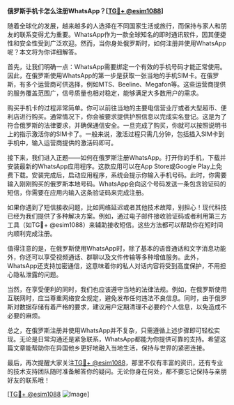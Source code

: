 **俄罗斯手机卡怎么注册WhatsApp？[[TG💪+ @esim1088](https://t.me/s/esim1088)]**

随着全球化的发展，越来越多的人选择在不同国家生活或旅行，而保持与家人和朋友的联系变得尤为重要。WhatsApp作为一款全球知名的即时通讯软件，因其便捷性和安全性受到广泛欢迎。然而，当你身处俄罗斯时，如何注册并使用WhatsApp呢？本文将为你详细解答。

首先，让我们明确一点：WhatsApp需要绑定一个有效的手机号码才能正常使用。因此，在俄罗斯使用WhatsApp的第一步是获取一张当地的手机SIM卡。在俄罗斯，有多个运营商可供选择，例如MTS、Beeline、Megafon等。这些运营商提供的服务覆盖范围广，信号质量也相对稳定，能够满足大多数用户的需求。

购买手机卡的过程非常简单。你可以前往当地的主要电信营业厅或者大型超市、便利店进行购买。通常情况下，你会被要求提供护照信息以完成实名登记。这是为了符合俄罗斯的法律要求，并确保通信安全。一旦完成了购买，你就可以按照说明书上的指示激活你的SIM卡了。一般来说，激活过程只需几分钟，包括插入SIM卡到手机中，输入运营商提供的激活码即可。

接下来，我们进入正题——如何在俄罗斯注册WhatsApp。打开你的手机，下载并安装最新的WhatsApp应用程序。这款应用可以在App Store或Google Play上免费下载。安装完成后，启动应用程序，系统会提示你输入手机号码。此时，你需要输入刚刚购买的俄罗斯本地号码。WhatsApp会向这个号码发送一条包含验证码的短信，你需要在应用内输入这条验证码来完成注册。

如果你遇到了短信接收问题，比如网络延迟或者其他技术故障，别担心！现代科技已经为我们提供了多种解决方案。例如，通过电子邮件接收验证码或者利用第三方工具（如TG💪+ @esim1088）来辅助接收短信。这些方法都可以帮助你在短时间内顺利完成注册。

值得注意的是，在俄罗斯使用WhatsApp时，除了基本的语音通话和文字消息功能外，你还可以享受视频通话、群聊以及文件传输等多种增值服务。此外，WhatsApp还支持加密通信，这意味着你的私人对话内容将受到高度保护，不用担心隐私泄露的问题。

当然，在享受便利的同时，我们也应该遵守当地的法律法规。例如，在俄罗斯使用互联网时，应当尊重网络安全规定，避免发布任何违法不良信息。同时，由于俄罗斯对数据存储有着严格的要求，建议用户定期清理不必要的个人信息，以免造成不必要的麻烦。

总之，在俄罗斯注册并使用WhatsApp并不复杂，只需遵循上述步骤即可轻松实现。无论是日常沟通还是紧急联系，WhatsApp都能为你提供可靠的支持。希望这篇文章能帮助你在异国他乡更好地融入当地生活，保持与世界的紧密连接。

最后，再次提醒大家关注[TG💪+ @esim1088](https://t.me/s/esim1088)，那里不仅有丰富的资讯，还有专业的技术支持团队随时准备解答你的疑问。无论你身在何处，都不要忘记保持与亲朋好友的联系哦！

[[TG💪+ @esim1088](https://t.me/s/esim1088) ![Image](https://i.postimg.cc/4NQfJmqS/Snipaste-2025-05-13-00-14-12.png)]